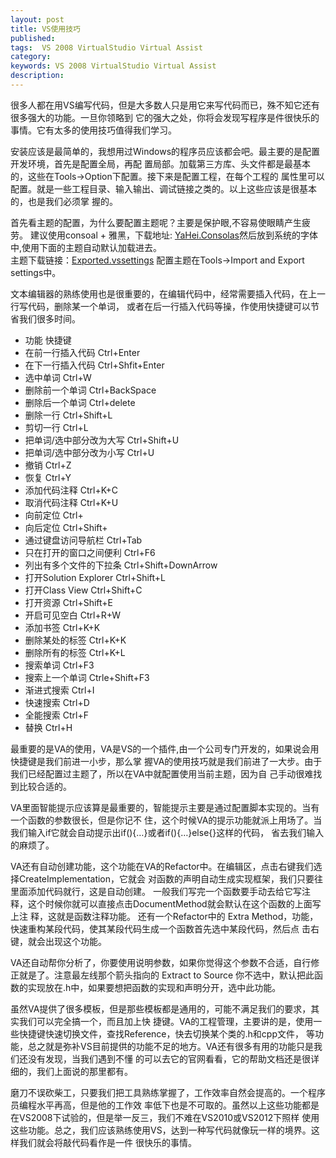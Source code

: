 ```yaml
---
layout: post
title: VS使用技巧
published: 
tags:  VS 2008 VirtualStudio Virtual Assist
category: 
keywords: VS 2008 VirtualStudio Virtual Assist
description: 
---
```


很多人都在用VS编写代码，但是大多数人只是用它来写代码而已，殊不知它还有很多强大的功能。一旦你领略到
它的强大之处，你将会发现写程序是件很快乐的事情。它有太多的使用技巧值得我们学习。

安装应该是最简单的，我想用过Windows的程序员应该都会吧。最主要的是配置开发环境，首先是配置全局，再配
置局部。加载第三方库、头文件都是最基本的，这些在Tools->Option下配置。接下来是配置工程，在每个工程的
属性里可以配置。就是一些工程目录、输入输出、调试链接之类的。以上这些应该是很基本的，也是我们必须掌
握的。

首先看主题的配置，为什么要配置主题呢？主要是保护眼,不容易使眼睛产生疲劳。
建议使用consoal + 雅黑，下载地址: <a href="https://www.dropbox.com/s/zw21x0i5p62rrrq/Exported-2013-03-15.vssettings">YaHei.Consolas</a>然后放到系统的字体中,使用下面的主题自动默认加载进去。   
主题下载链接：<a href="https://www.dropbox.com/s/zw21x0i5p62rrrq/Exported-2013-03-15.vssettings">Exported.vssettings</a>
配置主题在Tools->Import and Export settings中。

文本编辑器的熟练使用也是很重要的，在编辑代码中，经常需要插入代码，在上一行写代码，删除某一个单词，
或者在后一行插入代码等操，作使用快捷键可以节省我们很多时间。

- 功能                                快捷键
- 在前一行插入代码    	            Ctrl+Enter
- 在下一行插入代码	                Ctrl+Shfit+Enter
- 选中单词	                        Ctrl+W	
- 删除前一个单词	                    Ctrl+BackSpace
- 删除后一个单词	                    Ctrl+delete
- 删除一行	                        Ctrl+Shift+L
- 剪切一行	                        Ctrl+L
- 把单词/选中部分改为大写             Ctrl+Shift+U
- 把单词/选中部分改为小写             Ctrl+U
- 撤销	                            Ctrl+Z
- 恢复	                            Ctrl+Y
- 添加代码注释	                    Ctrl+K+C
- 取消代码注释	                    Ctrl+K+U
- 向前定位	                        Ctrl+
- 向后定位	                        Ctrl+Shift+
- 通过键盘访问导航栏	                Ctrl+Tab
- 只在打开的窗口之间便利	            Ctrl+F6
- 列出有多个文件的下拉条	            Ctrl+Shift+DownArrow
- 打开Solution Explorer	            Ctrl+Shift+L
- 打开Class View	                    Ctrl+Shift+C
- 打开资源	                        Ctrl+Shift+E
- 开启可见空白	                    Ctrl+R+W
- 添加书签	                        Ctrl+K+K
- 删除某处的标签	                    Ctrl+K+K
- 删除所有的标签	                    Ctrl+K+L
- 搜索单词	                        Ctrl+F3
- 搜索上一个单词	                    Ctrle+Shift+F3
- 渐进式搜索	                        Ctrl+I
- 快速搜索	                        Ctrl+D
- 全能搜索	                        Ctrl+F
- 替换	                            Ctrl+H   

最重要的是VA的使用，VA是VS的一个插件,由一个公司专门开发的，如果说会用快捷键是我们前进一小步，那么掌
握VA的使用技巧就是我们前进了一大步。由于我们已经配置过主题了，所以在VA中就配置使用当前主题，因为自
己手动很难找到比较合适的。

VA里面智能提示应该算是最重要的，智能提示主要是通过配置脚本实现的。当有一个函数的参数很长，但是你记不
住，这个时候VA的提示功能就派上用场了。当我们输入if它就会自动提示出if(){…}或者if(){…}else{}这样的代码，
省去我们输入的麻烦了。

VA还有自动创建功能，这个功能在VA的Refactor中。在编辑区，点击右键我们选择CreateImplementation，它就会
对函数的声明自动生成实现框架，我们只要往里面添加代码就行，这是自动创建。
一般我们写完一个函数要手动去给它写注释，这个时候你就可以直接点击DocumentMethod就会默认在这个函数的上面写上注
释，这就是函数注释功能。
还有一个Refactor中的 Extra Method，功能，快速重构某段代码，使其某段代码生成一个函数首先选中某段代码，然后点
击右键，就会出现这个功能。

VA还自动帮你分析了，你要使用说明参数，如果你觉得这个参数不合适，自行修正就是了。注意最左线那个箭头指向的
Extract to Source 你不选中，默认把此函数的实现放在.h中，如果要想把函数的实现和声明分开，选中此功能。

虽然VA提供了很多模板，但是那些模板都是通用的，可能不满足我们的要求，其实我们可以完全搞一个，而且加上快
捷键。VA的工程管理，主要讲的是，使用一些快捷键快速切换文件，查找Reference，快去切换某个类的.h和cpp文件，
等功能，总之就是弥补VS目前提供的功能不足的地方。VA还有很多有用的功能只是我们还没有发现，当我们遇到不懂
的可以去它的官网看看，它的帮助文档还是很详细的，我们上面说的那里都有。

磨刀不误砍柴工，只要我们把工具熟练掌握了，工作效率自然会提高的。一个程序员编程水平再高，但是他的工作效
率低下也是不可取的。虽然以上这些功能都是在VS2008下试验的，但是举一反三，我们不难在VS2010或VS2012下照样
使用这些功能。总之，我们应该熟练使用VS，达到一种写代码就像玩一样的境界。这样我们就会将敲代码看作是一件
很快乐的事情。

